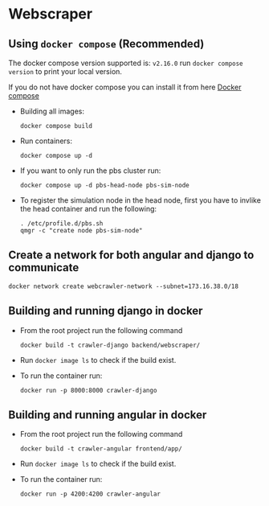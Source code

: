 # Webscraper
## Using `docker compose` (Recommended)
The docker compose version supported is: `v2.16.0`
run `docker compose version` to print your local version. 

If you do not have docker compose you can install it from here [Docker compose](https://docs.docker.com/compose/install/)
- Building all images:
    ```
    docker compose build
    ```

- Run containers:
    ```
    docker compose up -d
    ```
- If you want to only run the pbs cluster run:
    ```
    docker compose up -d pbs-head-node pbs-sim-node
    ```
- To register the simulation node in the head node, first you have to invlike the head container and run the following: 
    ```
    . /etc/profile.d/pbs.sh
    qmgr -c "create node pbs-sim-node"
    ```
## Create a network for both angular and django to communicate
`docker network create webcrawler-network --subnet=173.16.38.0/18`

## Building and running django in docker
- From the root project run the following command
    ```
    docker build -t crawler-django backend/webscraper/
    ```

- Run `docker image ls` to check if the build exist.

- To run the container run:
    ```
    docker run -p 8000:8000 crawler-django
    ```

## Building and running angular in docker
- From the root project run the following command
    ```
    docker build -t crawler-angular frontend/app/
    ```

- Run `docker image ls` to check if the build exist.

- To run the container run:
    ```
    docker run -p 4200:4200 crawler-angular
    ```
